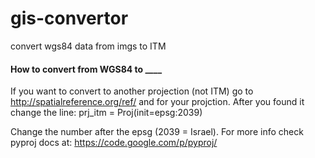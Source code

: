 gis-convertor
=============

convert wgs84 data from imgs to ITM

#### How to convert from WGS84 to ____

If you want to convert to another projection (not ITM) go to http://spatialreference.org/ref/ and for your projction. 
After you found it change the line:
 prj_itm = Proj(init=epsg:2039)

Change the number after the epsg (2039 = Israel). 
For more info check pyproj docs at: https://code.google.com/p/pyproj/
  
